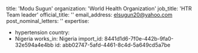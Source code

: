 title: 'Modu Sugun'
organization: 'World Health Organization'
job_title: 'HTR Team leader'
official_title: ''
email_address: elsugun20@yahoo.com
post_nominal_letters: ''
expertise:
  - hypertension
country:
  - Nigeria
works_in: Nigeria
import_id: 8441d1d6-7f0e-442b-9fa0-32e594a4e4bb
id: abb02747-5afd-4461-8c4d-5a649cd5a7be
